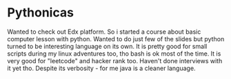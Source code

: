 # Pythonicas
Wanted to check out Edx platform.
So i started a course about basic computer lesson with python.
Wanted to do just few of the slides but python turned to be interesting language on its own.
It is pretty good for small scripts during my linux adventures too, tho bash is ok most of the time.
It is very good for "leetcode" and hacker rank too. Haven't done interviews with it yet tho. Despite its verbosity -
for me java is a cleaner language.
